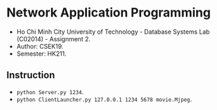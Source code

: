# Network Application Programming
- Ho Chi Minh City University of Technology - Database Systems Lab (C02014) - Assignment 2.
- Author: CSEK19.
- Semester: HK211.
## Instruction
- `python Server.py 1234`.
- `python ClientLauncher.py 127.0.0.1 1234 5678 movie.Mjpeg`.
